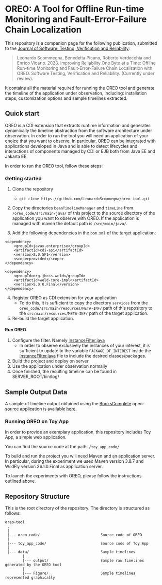 # OREO: A Tool for Offline Run-time Monitoring and Fault-Error-Failure Chain Localization

This repository is a companion page for the following publication, submitted to the [Journal of Software: Testing, Verification and Reliability](https://onlinelibrary-wiley-com.vu-nl.idm.oclc.org/journal/10991689):
> Leonardo Scommegna, Benedetta Picano, Roberto Verdecchia and Enrico Vicario. 2023. Improving Reliability One Byte at a Time: Offline Run-time Monitoring and Fault-Error-Failure Chain Localization with OREO. Software Testing, Verification and Reliability. (Currently under review).

It contains all the material required for running the OREO tool and generate the timeline of the application under observation, including: 
installation steps, customization options and sample timelines extracted.

<!--
## How to cite us
The scientific article describing design, execution, and main results of this study is available [here](https://www.google.com).<br> 
If this study is helping your research, consider to cite it is as follows, thanks!

```
@article{,
  title={},
  author={},
  journal={},
  volume={},
  pages={},
  year={},
  publisher={}
}
```
-->

## Quick start

OREO is a CDI extension that extracts runtime information and generates dynamically the timeline abstraction from the software architecture under observation.
In order to run the tool you will need an application of your choice that you want to observe.
In particular, OREO can be integrated with applications developed in Java and is able to detect lifecycles and interactions of components managed by CDI or EJB both from Java EE and Jakarta EE.

In order to run the OREO tool, follow these steps:

### Getting started

1. Clone the repository 
   - `git clone https://github.com/LeonardoScommegna/oreo-tool.git`

2. Copy the directories `beanTimelineManager` and `timeLine` from `/oreo_code/src/main/java/` of this project to the source directory of the application you want to observe with OREO. If the application is managed with maven the default path is  `/src/main/java/`. 
3. Add the following dependencies in the `pom.xml` of the target application:
```
<dependency>
  	<groupId>javax.enterprise</groupId>
	<artifactId>cdi-api</artifactId>
	<version>2.0.SP1</version>
	<scope>provided</scope>
</dependency>
 
<dependency>
	<groupId>org.jboss.weld</groupId>
	<artifactId>weld-core-impl</artifactId>
	<version>5.0.0.Final</version>
</dependency>
```
4. Register OREO as CDI extension for your application
    - To do this, it is sufficient to copy the directory `services` from the `oreo_code/src/main/resources/META-INF/` path of this repository to the `src/main/resources/META-INF/` path of the target application.
5. Re-build the target application.

#### Run OREO

1. Configure the filter. Namely [InstanceFilter.java](/oreo_code/src/main/java/beanTimelineManager/filter/InstanceFilter.java) 
    - In order to observe exclusively the instances of your interest, it is sufficient to update to the variable `PACKAGE_OF_INTEREST` inside the [InstanceFilter.java](/oreo_code/src/main/java/beanTimelineManager/filter/InstanceFilter.java) file to include the desired classes/packages.
2. Build the project and deploy on server
3. Use the application under observation normally
4. Once finished, the resulting timeline can be found in SERVER_ROOT/bin/log/

Sample Output Data
---------------
A sample of timeline output obtained using the [BooksComplete](https://github.com/Apress/Practical-JSF-Java-EE-8/tree/master/BooksComplete) open-source application is available [here](data/).

### Running OREO on Toy App

In order to provide an exemplary application, this repository includes Toy App, a simple web application.

You can find the source code at the path: `/toy_app_code/`

To build and run the project you will need Maven and an application server.
In particular, during the experiment we used Maven version 3.8.7 and WildFly version 26.1.0.Final as application server.

To launch the experiments with OREO, please follow the instructions outlined above.

## Repository Structure
This is the root directory of the repository. The directory is structured as follows:

    oreo-tool
     .
     |
     |--- oreo_code/                            Source code of OREO
     |
     |--- toy_app_code/                         Source code of Toy App
     |
     |--- data/                                 Sample timelines
            |
            |--- output/                        Sample raw timelines generated by the OREO tool
            |
            |--- Figure/                        Sample timelines represented graphically












